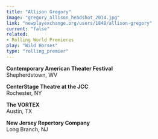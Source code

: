 ```yaml
---
title: "Allison Gregory"
image: "gregory_allison_headshot_2014.jpg"
link: "newplayexchange.org/users/1848/allison-gregory"
current: "false"
related:
- Rolling World Premieres
play: "Wild Horses"
type: "rolling_premier"
---
```


**Contemporary American Theater Festival**\
Shepherdstown, WV

**CenterStage Theatre at the JCC**\
Rochester, NY

**The VORTEX**\
Austin, TX

**New Jersey Repertory Company**\
Long Branch, NJ
